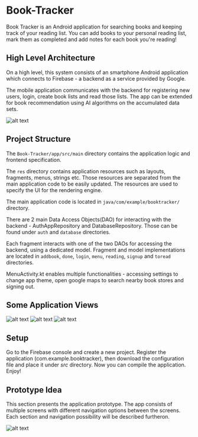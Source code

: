 # Book-Tracker
Book Tracker is an Android application for searching books and keeping track of your reading list. You can add books to your personal reading list, mark them as completed and add notes for each book you're reading!

## High Level Architecture

On a high level, this system consists of an smartphone Android application which connects to Firebase - a backend as a service provided by Google.

The mobile application communicates with the backend for registering new users, login, create book lists and read those lists. The app can be extended for book recommendation using AI algorithms on the accumulated data sets.

![alt text](https://github.com/florinrm/Book-Tracker/blob/master/doc/high_level_architecture.png?raw=true)

## Project Structure
The ```Book-Tracker/app/src/main``` directory contains the application logic and frontend specification.

The ```res``` directory contains application resources such as layouts, fragments, menus, strings etc. Those resources are separated from the main application code to be easily updated. The resources are used to specify the UI for the rendering engine.

The main application code is located in ```java/com/example/booktracker/``` directory.

There are 2 main Data Access Objects(DAO) for interacting with the backend - AuthAppRepository and DatabaseRepository. Those can be found under ```auth``` and ```database``` directories.

Each fragment interacts with one of the two DAOs for accessing the backend, using a dedicated model. Fragment and model implementations are located in ```addbook```, ```done```, ```login```, ```menu```, ```reading```, ```signup``` and ```toread``` directories.
 
MenuActivity.kt enables multiple functionalities - accessing settings to change app theme, open google maps to search nearby book stores and signing out. 

## Some Application Views

![alt text](https://github.com/florinrm/Book-Tracker/blob/master/doc/login.jpeg?raw=true)
![alt text](https://github.com/florinrm/Book-Tracker/blob/master/doc/book_list.jpeg?raw=true)
![alt text](https://github.com/florinrm/Book-Tracker/blob/master/doc/add_book.jpeg?raw=true)

## Setup
Go to the Firebase console and create a new project. Register the application (com.example.booktracker), then download the configuration file and place it under *src* directory. Now you can compile the application. Enjoy!

## Prototype Idea
This section presents the application prototype. The app consists of multiple screens with different navigation options between the screens. Each section and navigation possibility will be described furtheron.

![alt text](https://github.com/florinrm/Book-Tracker/blob/master/doc/app_screens_prototype.png?raw=true)
